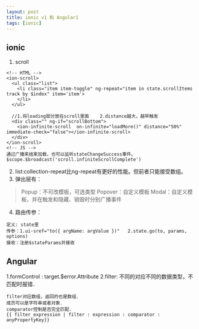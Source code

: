 ```yaml
---
layout: post
title: ionic v1 和 Angular1
tags: [ionic]
---
```

## ionic ##
1. scroll
```
<!-- HTML -->
<ion-scroll>
  <ul class="list">
    <li class="item item-toggle" ng-repeat="item in state.scrollItems track by $index" item='item'>
    </li>
  </ul>

  //1.将loading部分放在scroll里面    2.distance越大，越早触发
  <div class="" ng-if="scrollBottom">
    <ion-infinite-scroll  on-infinite="loadMore()" distance="50%" immediate-check="false"></ion-infinite-scroll>
  </div>
</ion-scroll>
<!-- JS -->
通过广播来结束加载，也可以监听stateChangeSuccess事件。
$scope.$broadcast('scroll.infiniteScrollComplete')
```
2. list:collection-repeat比ng-repeat有更好的性能。但前者只能接受数组。
3. 弹出层有：

> Popup：不可改模板，可选类型
Popover：自定义模板
Modal：自定义模板，并在触发和隐藏、销毁时分别广播事件

4. 路由传参：
```
定义: state里
传参：1.ui-sref="to({ argName: argValue })"   2.state.go(to, params, options)
接收：注册$stateParams并接收
```

## Angular ##
1.formControl : target.$error.Attribute
2.filter: 不同的对应不同的数据类型，不匹配时报错．
```
filter对应数组，返回的也是数组．
成员可以是字符串或者对象．
comparator控制是否完全匹配．
{{ filter_expression | filter : expression : comparator : anyPropertyKey}}
```
